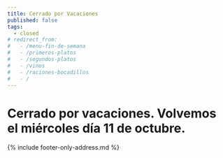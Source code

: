 ```yaml
---
title: Cerrado por Vacaciones
published: false
tags:
  - closed
# redirect_from:
#   - /menu-fin-de-semana
#   - /primeros-platos
#   - /segundos-platos
#   - /vinos
#   - /raciones-bocadillos
#   - /
---
```


# Cerrado por vacaciones. Volvemos el miércoles día 11 de octubre.


{% include footer-only-address.md %}
